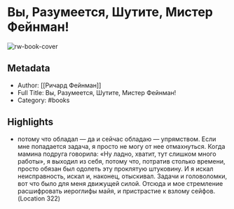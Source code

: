 # Вы, Разумеется, Шутите, Мистер Фейнман!

![rw-book-cover](https://readwise-assets.s3.amazonaws.com/static/images/default-book-icon-6.71d9a01814f7.png)

## Metadata
- Author: [[Ричард Фейнман]]
- Full Title: Вы, Разумеется, Шутите, Мистер Фейнман!
- Category: #books

## Highlights
- потому что обладал — да и сейчас обладаю — упрямством. Если мне попадается задача, я просто не могу от нее отмахнуться. Когда мамина подруга говорила: «Ну ладно, хватит, тут слишком много работы», я выходил из себя, потому что, потратив столько времени, просто обязан был одолеть эту проклятую штуковину. И я искал неисправность, искал и, наконец, отыскивал. Задачи и головоломки, вот что было для меня движущей силой. Отсюда и мое стремление расшифровать иероглифы майя, и пристрастие к взлому сейфов. (Location 322)
